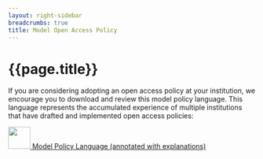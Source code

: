 ```yaml
---
layout: right-sidebar
breadcrumbs: true
title: Model Open Access Policy
---
```

<h1 id="top" tabindex="-1" class="after-breadcrumb">{{page.title}}</h1>

If you are considering adopting an open access policy at your institution, we encourage you to download and review this model policy language. This language represents the accumulated experience of multiple institutions that have drafted and implemented open access policies:

<a href="{{site.baseurl}}/assets/files/model-policy-annotated_01_2013.pdf"><img aria-hidden="true" src="{{site.baseurl}}/assets/img/pdf-icon.png" height="45"> Model Policy Language (annotated with explanations)</a>
